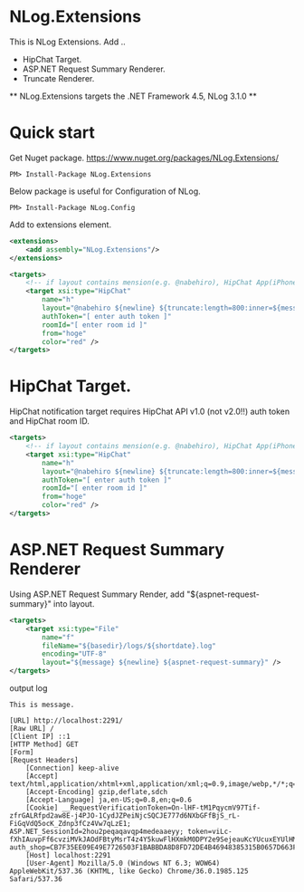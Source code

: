# NLog.Extensions
This is NLog Extensions. Add ..
- HipChat Target.
- ASP.NET Request Summary Renderer.
- Truncate Renderer.

** NLog.Extensions targets the .NET Framework 4.5, NLog 3.1.0 **

# Quick start
Get Nuget package.
https://www.nuget.org/packages/NLog.Extensions/

```
PM> Install-Package NLog.Extensions
``` 

Below package is useful for Configuration of NLog.
```
PM> Install-Package NLog.Config
```

Add to extensions element.
```XML
<extensions>
	<add assembly="NLog.Extensions"/>
</extensions>
```

```XML
<targets>
	<!-- if layout contains mension(e.g. @nabehiro), HipChat App(iPhone) can receive message by push notifications. -->
    <target xsi:type="HipChat"
        name="h"
        layout="@nabehiro ${newline} ${truncate:length=800:inner=${message}}"
        authToken="[ enter auth token ]"
        roomId="[ enter room id ]"
        from="hoge"
        color="red" />
</targets>
```

# HipChat Target.
HipChat notification target requires HipChat API v1.0 (not v2.0!!) auth token and HipChat room ID.

```XML
<targets>
	<!-- if layout contains mension(e.g. @nabehiro), HipChat App(iPhone) can receive message by push notifications. -->
    <target xsi:type="HipChat"
        name="h"
        layout="@nabehiro ${newline} ${truncate:length=800:inner=${message}}"
        authToken="[ enter auth token ]"
        roomId="[ enter room id ]"
        from="hoge"
        color="red" />
</targets>
```

# ASP.NET Request Summary Renderer
Using ASP.NET Request Summary Render, add "${aspnet-request-summary}" into layout.

```XML
<targets>
	<target xsi:type="File"
        name="f"
        fileName="${basedir}/logs/${shortdate}.log"
        encoding="UTF-8"
        layout="${message} ${newline} ${aspnet-request-summary}" />
</targets>
```

output log

```
This is message.

[URL] http://localhost:2291/
[Raw URL] /
[Client IP] ::1
[HTTP Method] GET
[Form]
[Request Headers]
    [Connection] keep-alive
    [Accept] text/html,application/xhtml+xml,application/xml;q=0.9,image/webp,*/*;q=0.8
    [Accept-Encoding] gzip,deflate,sdch
    [Accept-Language] ja,en-US;q=0.8,en;q=0.6
    [Cookie] __RequestVerificationToken=On-lHF-tM1PqycmV97Tif-zfrGALRfpd2aw8E-j4PJO-1CydJZPeiNjcSQCJE777d6NXbGFfBjS_rL-FiGqVdQ5ocK_Zdnp3fCz4Vw7qLzE1; ASP.NET_SessionId=2hou2peqaqavqp4medeaaeyy; token=viLc-fXhIAuvpFf6cvziMVkJAOdFBtyMsrT4z4Y5kuwFlHXmkM0DPY2e9SejeauKcYUcuxEYUlHM1YUGTv8J8D6vmLQ1; auth_shop=CB7F35EE09E49E7726503F1BABBDA8D8FD72DE4B46948385315B0657D663FB8C35C4624E0424F7A7840EFBA04D4118364DF586F9E96F7DA40F7ABEF0438DD470D033FCF9E81C64F97B32EEB3EE9DB0E79AA5E1A63DCFECD1AE6E6734725681F4597B5129EC566CE28F24E9D3203BC85FE03FE433
    [Host] localhost:2291
    [User-Agent] Mozilla/5.0 (Windows NT 6.3; WOW64) AppleWebKit/537.36 (KHTML, like Gecko) Chrome/36.0.1985.125 Safari/537.36
```
